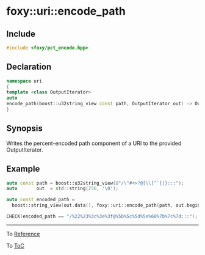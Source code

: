 # foxy::uri::encode_path

## Include

```c++
#include <foxy/pct_encode.hpp>
```

## Declaration

```c++
namespace uri
{
template <class OutputIterator>
auto
encode_path(boost::u32string_view const path, OutputIterator out) -> OutputIterator;
}
```

## Synopsis

Writes the percent-encoded path component of a URI to the provided OutputIterator.

## Example

```c++
auto const path = boost::u32string_view(U"/\"#<>?@[\\]^`{|}:::");
auto       out  = std::string(256, '\0');

auto const encoded_path =
  boost::string_view(out.data(), foxy::uri::encode_path(path, out.begin()) - out.begin());

CHECK(encoded_path == "/%22%23%3c%3e%3f@%5b%5c%5d%5e%60%7b%7c%7d:::");
```

---

To [Reference](../reference.md#Reference)

To [ToC](../index.md#Table-of-Contents)
